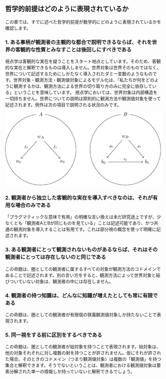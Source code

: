 ## 哲学的前提はどのように表現されているか

この章では、すでに述べた哲学的前提が数学的にどのように表現されているかを確認します。

### 1. ある事柄が観測者の主観的な都合で説明できるならば、それを世界の客観的な性質とみなすことは後回しにすべきである

視点学は客観的な実在を疑うことをスタート地点としています。そのため、客観的な実在と解釈できるものは導入しません。世界対象は世界そのものではなく、世界について記述するためにしかたなく導入されたダミー変数のようなものです。世界対象・観測方法・観測値対象によるモデル化は、「私たちが何をどのように観測するかは、観測方法による世界の切り取り方のみに完全に依存している」ということを意味しています。
視点学においては、世界対象は内部構造を一切持ちません。世界についての説明は原則的に観測方法や観測値対象を使って記述されます。例外は次の項目で説明される状況のみです。

<!-- <div style="text-align:center">
  <img src="img/2-1_observer_example.png">
  <div>図1-3 再掲：観測者の例</div>
</div>
<br/> -->

![図1-3 再掲：観測者の例](./img/2-1_observer_example.png)

### 2. 観測者から独立した客観的な実在を導入すべきなのは、それが有用な場合のみである

「プラグマティックな意味で有用」の明確な言い換えは未だ研究途上ですが、少なくとも「観測者AとBが同じものを見ている」ことは記述可能であり、かつ共通の観測対象を導入することは有用です。これは部分視の概念を使って明確に記述されます。

### 3. ある観測者にとって観測されないものがあるならば、それはその観測者にとっては存在しないのと同じである

この命題は、圏としての観測者に属するすべての対象が観測方法のコドメインであることで記述されます。別の言い方をすると、観測方法によって世界対象と結びついていない対象は、観測者の中には存在しません。

### 4. 観測者の持つ知識は、どんなに知識が増えたとしても常に有限である

この命題は、圏としての観測者が有限個の狭義観測値対象しか持たないことで表現されます。

### 5. 同一視をする前に区別をするべきである

この命題は、圏としての観測者が始対象を持つことで表現されます。始対象は、他の対象それぞれに対し複数の射を持つことが許されません。仮にそれが許された場合、そのときのコドメイン（つまり観測値対象）は複数の「観測値」を持つ集合と解釈できます。そうでないということは、観測者における観測値対象は要素分解された単一の情報しか持っていないと解釈できるでしょう。

